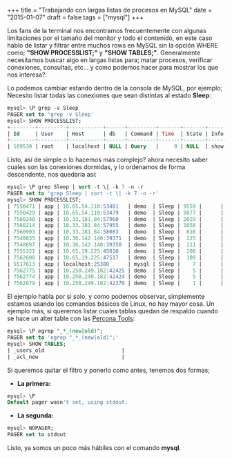 +++
title = "Trabajando con largas listas de procesos en MySQL"
date = "2015-01-07"
draft = false
tags = ["mysql"]
+++

Los fans de la terminal nos encontramos frecuentemente con algunas limitaciones por el tamaño del monitor y todo el contenido, en este caso hablo de listar y filtrar entre muchos rows en MySQL sin la opción WHERE como; **"SHOW PROCESSLIST;"** y **"SHOW TABLES;"**. Generalmente necesitamos buscar algo en largas listas para; matar procesos, verificar conexiones, consultas, etc... y como podemos hacer para mostrar los que nos interesa?.

Lo podemos cambiar estando dentro de la consola de MySQL, por ejemplo; Necesito listar todas las conexiones que sean distintas al estado **Sleep**:

```SQL
mysql> \P grep -v Sleep
PAGER set to 'grep -v Sleep'
mysql> SHOW PROCESSLIST;
+--------+---------+-----------+------+---------+-------+-------+------------------+
| Id     | User    | Host      | db   | Command | Time  | State | Info             |
+--------+---------+-----------+------+---------+-------+-------+------------------+
| 109530 | root    | localhost | NULL | Query   |     0 | NULL  | show processlist |
```

Listo, así de simple o lo hacemos más complejo? ahora necesito saber cuales son las conexiones dormidas, y lo ordenamos de forma descendente, nos quedaría así:

```SQL
mysql> \P grep Sleep | sort -t \| -k 7 -n -r
PAGER set to 'grep Sleep | sort -t \| -k 7 -n -r'
mysql> SHOW PROCESSLIST;
| 7550471 | app | 10.65.54.110:53481   | demo  | Sleep | 9559 |      | NULL |
| 7550429 | app | 10.65.54.110:53479   | demo  | Sleep | 8877 |      | NULL |
| 7560240 | app | 10.33.181.84:57960   | demo  | Sleep | 2029 |      | NULL |
| 7560214 | app | 10.33.181.84:57955   | demo  | Sleep | 1058 |      | NULL |
| 7560993 | app | 10.33.181.84:58083   | demo  | Sleep |  616 |      | NULL |
| 7548835 | app | 10.36.142.140:39371  | demo  | Sleep |  225 |      | NULL |
| 7548697 | app | 10.36.142.140:39350  | demo  | Sleep |  211 |      | NULL |
| 7555321 | app | 10.65.19.225:45810   | demo  | Sleep |  208 |      | NULL |
| 7562608 | app | 10.65.19.225:47517   | demo  | Sleep |  109 |      | NULL |
| 5517613 | app | localhost:25380      | mysql | Sleep |    7 |      | NULL |
| 7562775 | app | 10.250.249.182:42425 | demo  | Sleep |    5 |      | NULL |
| 7562774 | app | 10.250.249.182:42424 | demo  | Sleep |    5 |      | NULL |
| 7562679 | app | 10.250.249.182:42370 | demo  | Sleep |    1 |      | NULL |
```

El ejemplo habla por si solo, y como podemos observar, simplemente estamos usando los comandos básicos de Linux, no hay mayor cosa. Un ejemplo más, si queremos listar cuales tablas quedan de respaldo cuando se hace un alter table con las [Percona Tools][1]:

```SQL
mysql> \P egrep "_*_(new|old)";
PAGER set to 'egrep "_*_(new|old)";'
mysql> SHOW TABLES;
| _users_old                         |
| _acl_new                           |
```

Si queremos quitar el filtro y ponerlo como antes, tenemos dos formas;

* **La primera:**

```SQL
mysql> \P
Default pager wasn't set, using stdout.
```

* **La segunda:**

```SQL
mysql> NOPAGER;
PAGER set to stdout
```

Listo, ya somos un poco más hábiles con el comando **mysql**.

[1]: http://www.percona.com/software/percona-toolkit/
